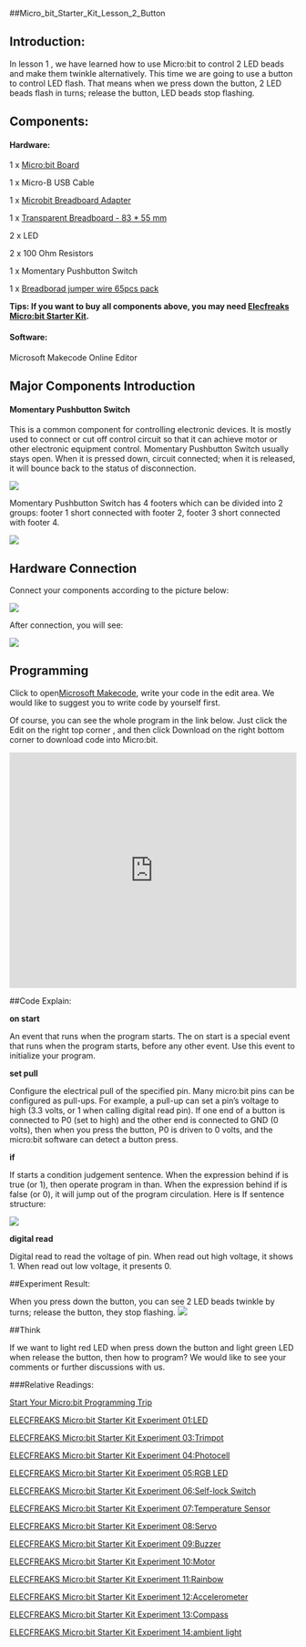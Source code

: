 ##Micro_bit_Starter_Kit_Lesson_2_Button

## Introduction:

In lesson 1 , we have learned how to use Micro:bit to control 2 LED beads and make them twinkle alternatively. This time we are going to use a button to control LED flash. That means when we press down the button, 2 LED beads flash in turns; release the button, LED beads stop flashing.


## Components:

#### Hardware:

1 x [Micro:bit Board](http://www.elecfreaks.com/estore/bbc-micro-bit-board-for-coding-programming.html)

1 x Micro-B USB Cable

1 x [Microbit Breadboard Adapter](http://www.elecfreaks.com/estore/microbit-breadboard-adapter.html)

1 x [Transparent Breadboard - 83 * 55 mm](http://www.elecfreaks.com/estore/transparent-breadboard-83-55-mm.html)

2 x LED

2 x 100 Ohm Resistors

1 x Momentary Pushbutton Switch

1 x [Breadborad jumper wire 65pcs pack](http://www.elecfreaks.com/estore/breadborad-jumper-wire-65pcs-pack.html)



**Tips: If you want to buy all components above, you may need [Elecfreaks Micro:bit Starter Kit](http://www.elecfreaks.com/estore/elecfreaks-micro-bit-starter-kit-795.html).**
 
 
#### Software:
Microsoft Makecode Online Editor



## Major Components Introduction

#### Momentary Pushbutton Switch

This is a common component for controlling electronic devices. It is mostly used to connect or cut off control circuit so that it can achieve motor or other electronic equipment control.
Momentary Pushbutton Switch usually stays open. When it is pressed down, circuit connected; when it is released, it will bounce back to the status of disconnection.

 ![](https://www.elecfreaks.com/wp-content/uploads/2018/03/2-4.jpg)

Momentary Pushbutton Switch has 4 footers which can be divided into 2 groups: footer 1 short connected with footer 2, footer 3 short connected with footer 4.

![]( https://www.elecfreaks.com/wp-content/uploads/2018/03/3-4.jpg)


## Hardware Connection

Connect your components according to the picture below:

![](https://www.elecfreaks.com/wp-content/uploads/2018/03/4-1.png) 

After connection, you will see:

 ![](https://www.elecfreaks.com/wp-content/uploads/2018/03/5-5.jpg)


## Programming


Click to open[Microsoft Makecode](https://makecode.microbit.org/), write your code in the edit area. We would like to suggest you to write code by yourself first.

Of course, you can see the whole program in the link below. Just click the Edit on the right top corner , and then click Download on the right bottom corner to download code into Micro:bit.

<div style="position:relative;height:0;padding-bottom:81.97%;overflow:hidden;"><iframe style="position:absolute;top:0;left:0;width:100%;height:100%;" src="https://makecode.microbit.org/---run?id=_6sjLfwXVhaxg" allowfullscreen="allowfullscreen" sandbox="allow-popups allow-forms allow-scripts allow-same-origin" frameborder="0"></iframe></div>


##Code Explain:

**on start**

An event that runs when the program starts.
The on start is a special event that runs when the program starts, before any other event. Use this event to initialize your program.

**set pull**

Configure the electrical pull of the specified pin.
Many micro:bit pins can be configured as pull-ups. For example, a pull-up can set a pin’s voltage to high (3.3 volts, or 1 when calling digital read pin). If one end of a button is connected to P0 (set to high) and the other end is connected to GND (0 volts), then when you press the button, P0 is driven to 0 volts, and the micro:bit software can detect a button press.

**if**

If starts a condition judgement sentence. When the expression behind if is true (or 1), then operate program in than. When the expression behind if is false (or 0), it will jump out of the program circulation. Here is If sentence structure:

![](https://www.elecfreaks.com/wp-content/uploads/2018/03/6-3.jpg)

**digital read**

Digital read to read the voltage of pin. When read out high voltage, it shows 1. When read out low voltage, it presents 0.


##Experiment Result:

When you press down the button, you can see 2 LED beads twinkle by turns; release the button, they stop flashing.
![](https://www.elecfreaks.com/wp-content/uploads/2018/03/1-1.gif)


##Think

If we want to light red LED when press down the button and light green LED when release the button, then how to program? We would like to see your comments or further discussions with us. 

###Relative Readings:

[Start Your Micro:bit Programming Trip](https://www.elecfreaks.com/9299.html)

[ELECFREAKS Micro:bit Starter Kit Experiment 01:LED](https://www.elecfreaks.com/9784.html)

[ELECFREAKS Micro:bit Starter Kit Experiment 03:Trimpot](https://www.elecfreaks.com/9879.html)

[ELECFREAKS Micro:bit Starter Kit Experiment 04:Photocell](https://www.elecfreaks.com/9909.html)

[ELECFREAKS Micro:bit Starter Kit Experiment 05:RGB LED](https://www.elecfreaks.com/9978.html)

[ELECFREAKS Micro:bit Starter Kit Experiment 06:Self-lock Switch](https://www.elecfreaks.com/10061.html)

[ELECFREAKS Micro:bit Starter Kit Experiment 07:Temperature Sensor](https://www.elecfreaks.com/10166.html)

[ELECFREAKS Micro:bit Starter Kit Experiment 08:Servo](https://www.elecfreaks.com/10221.html)

[ELECFREAKS Micro:bit Starter Kit Experiment 09:Buzzer](https://www.elecfreaks.com/10318.html)

[ELECFREAKS Micro:bit Starter Kit Experiment 10:Motor](https://www.elecfreaks.com/10362.html)

[ELECFREAKS Micro:bit Starter Kit Experiment 11:Rainbow](https://www.elecfreaks.com/10508.html)

[ELECFREAKS Micro:bit Starter Kit Experiment 12:Accelerometer](https://www.elecfreaks.com/10529.html)

[ELECFREAKS Micro:bit Starter Kit Experiment 13:Compass](https://www.elecfreaks.com/10567.html)

[ELECFREAKS Micro:bit Starter Kit Experiment 14:ambient light](https://www.elecfreaks.com/10649.html)



